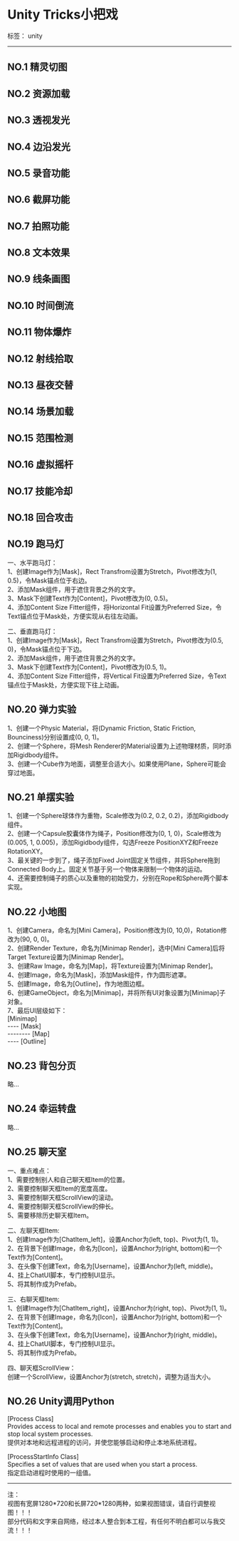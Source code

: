 # Unity Tricks小把戏

标签： unity

---

## NO.1 精灵切图

## NO.2 资源加载

## NO.3 透视发光

## NO.4 边沿发光

## NO.5 录音功能

## NO.6 截屏功能

## NO.7 拍照功能

## NO.8 文本效果

## NO.9 线条画图

## NO.10 时间倒流

## NO.11 物体爆炸

## NO.12 射线拾取

## NO.13 昼夜交替

## NO.14 场景加载

## NO.15 范围检测

## NO.16 虚拟摇杆

## NO.17 技能冷却

## NO.18 回合攻击

## NO.19 跑马灯
一、水平跑马灯：  
1、创建Image作为[Mask]，Rect Transfrom设置为Stretch，Pivot修改为(1, 0.5)，令Mask锚点位于右边。  
2、添加Mask组件，用于遮住背景之外的文字。  
3、Mask下创建Text作为[Content]，Pivot修改为(0, 0.5)。  
4、添加Content Size Fitter组件，将Horizontal Fit设置为Preferred Size，令Text锚点位于Mask处，方便实现从右往左动画。

二、垂直跑马灯：  
1、创建Image作为[Mask]，Rect Transfrom设置为Stretch，Pivot修改为(0.5, 0)，令Mask锚点位于下边。  
2、添加Mask组件，用于遮住背景之外的文字。  
3、Mask下创建Text作为[Content]，Pivot修改为(0.5, 1)。  
4、添加Content Size Fitter组件，将Vertical Fit设置为Preferred Size，令Text锚点位于Mask处，方便实现下往上动画。

## NO.20 弹力实验
1、创建一个Physic Material，将(Dynamic Friction, Static Friction, Bounciness)分别设置成(0, 0, 1)。  
2、创建一个Sphere，将Mesh Renderer的Material设置为上述物理材质，同时添加Rigidbody组件。  
3、创建一个Cube作为地面，调整至合适大小。如果使用Plane，Sphere可能会穿过地面。

## NO.21 单摆实验
1、创建一个Sphere球体作为重物，Scale修改为(0.2, 0.2, 0.2)，添加Rigidbody组件。  
2、创建一个Capsule胶囊体作为绳子，Position修改为(0, 1, 0)，Scale修改为(0.005, 1, 0.005)，添加Rigidbody组件，勾选Freeze PositionXYZ和Freeze RotationXY。  
3、最关键的一步到了，绳子添加Fixed Joint固定关节组件，并将Sphere拖到Connected Body上。固定关节基于另一个物体来限制一个物体的运动。  
4、还需要控制绳子的质心以及重物的初始受力，分别在Rope和Sphere两个脚本实现。

## NO.22 小地图
1、创建Camera，命名为[Mini Camera]，Position修改为(0, 10,0)，Rotation修改为(90, 0, 0)。  
2、创建Render Texture，命名为[Minimap Render]，选中[Mini Camera]后将Target Texture设置为[Minimap Render]。  
3、创建Raw Image，命名为[Map]，将Texture设置为[Minimap Render]。  
4、创建Image，命名为[Mask]，添加Mask组件，作为圆形遮罩。  
5、创建Image，命名为[Outline]，作为地图边框。  
6、创建GameObject，命名为[Minimap]，并将所有UI对象设置为[Minimap]子对象。  
7、最后UI层级如下：  
[Minimap]  
---- [Mask]  
-------- [Map]  
---- [Outline]

## NO.23 背包分页
略...

## NO.24 幸运转盘
略...

## NO.25 聊天室
一、重点难点：  
1、需要控制别人和自己聊天框Item的位置。  
2、需要控制聊天框Item的宽度高度。  
3、需要控制聊天框ScrollView的滚动。  
4、需要控制聊天框ScrollView的伸长。  
5、需要移除历史聊天框Item。

二、左聊天框Item:  
1、创建Image作为[ChatItem_left]，设置Anchor为(left, top)、Pivot为(1, 1)。  
2、在背景下创建Image，命名为[Icon]，设置Anchor为(right, bottom)和一个Text作为[Content]。  
3、在头像下创建Text，命名为[Username]，设置Anchor为(left, middle)。  
4、挂上ChatUI脚本，专门控制UI显示。  
5、将其制作成为Prefab。

三、右聊天框Item:  
1、创建Image作为[ChatItem_right]，设置Anchor为(right, top)、Pivot为(1, 1)。  
2、在背景下创建Image，命名为[Icon]，设置Anchor为(right, bottom)和一个Text作为[Content]。  
3、在头像下创建Text，命名为[Username]，设置Anchor为(right, middle)。  
4、挂上ChatUI脚本，专门控制UI显示。  
5、将其制作成为Prefab。

四、聊天框ScrollView：  
创建一个ScrollView，设置Anchor为(stretch, stretch)，调整为适当大小。

## NO.26 Unity调用Python
[Process Class]  
Provides access to local and remote processes and enables you to start and stop local system processes.  
提供对本地和远程进程的访问，并使您能够启动和停止本地系统进程。

[ProcessStartInfo Class]  
Specifies a set of values that are used when you start a process.  
指定启动进程时使用的一组值。

---
注：  
视图有宽屏1280\*720和长屏720\*1280两种，如果视图错误，请自行调整视图！！！  
部分代码和文字来自网络，经过本人整合到本工程，有任何不明白都可以与我交流！！！  
